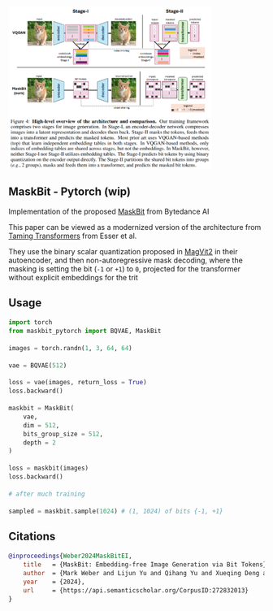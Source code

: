 <img src="./maskbit.png" width="400px"></img>

## MaskBit - Pytorch (wip)

Implementation of the proposed [MaskBit](https://arxiv.org/abs/2409.16211) from Bytedance AI

This paper can be viewed as a modernized version of the architecture from [Taming Transformers](https://arxiv.org/abs/2012.09841) from Esser et al.

They use the binary scalar quantization proposed in [MagVit2](https://arxiv.org/abs/2310.05737) in their autoencoder, and then non-autoregressive mask decoding, where the masking is setting the bit (`-1` or `+1`) to `0`, projected for the transformer without explicit embeddings for the trit

## Usage

```python
import torch
from maskbit_pytorch import BQVAE, MaskBit

images = torch.randn(1, 3, 64, 64)

vae = BQVAE(512)

loss = vae(images, return_loss = True)
loss.backward()

maskbit = MaskBit(
    vae,
    dim = 512,
    bits_group_size = 512,
    depth = 2
)

loss = maskbit(images)
loss.backward()

# after much training

sampled = maskbit.sample(1024) # (1, 1024) of bits {-1, +1}
```

## Citations

```bibtex
@inproceedings{Weber2024MaskBitEI,
    title   = {MaskBit: Embedding-free Image Generation via Bit Tokens},
    author  = {Mark Weber and Lijun Yu and Qihang Yu and Xueqing Deng and Xiaohui Shen and Daniel Cremers and Liang-Chieh Chen},
    year    = {2024},
    url     = {https://api.semanticscholar.org/CorpusID:272832013}
}
```
